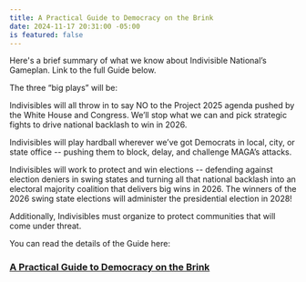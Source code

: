 ```yaml
---
title: A Practical Guide to Democracy on the Brink
date: 2024-11-17 20:31:00 -05:00
is featured: false
---
```


Here's a brief summary of what we know about Indivisible National’s Gameplan.  Link to the full Guide below.

The three “big plays” will be:

Indivisibles will all throw in to say NO to the Project 2025 agenda pushed by the White House and Congress. We’ll stop what we can and pick strategic fights to drive national backlash to win in 2026.

Indivisibles will play hardball wherever we’ve got Democrats in local, city, or state office -- pushing them to block, delay, and challenge MAGA’s attacks.

Indivisibles will work to protect and win elections -- defending against election deniers in swing states and turning all that national backlash into an electoral majority coalition that delivers big wins in 2026.  The winners of the 2026 swing state elections will administer the presidential election in 2028!

Additionally, Indivisibles must organize to protect communities that will come under threat. 

You can read the details of the Guide here:

### [A Practical Guide to Democracy on the Brink](https://docs.google.com/document/u/0/d/1o1gSdFWIUpw41O5zbaxedVsr6Xik5XpPd9FwqvXYu40/mobilebasic?utm_source=substack&utm_medium=email&pli=1)